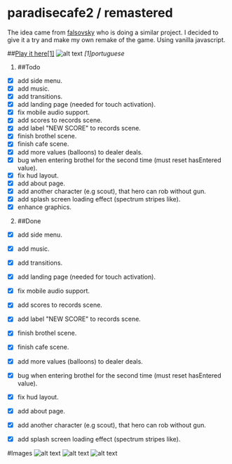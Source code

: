 # paradisecafe2 / remastered
The idea came from [falsovsky](https://github.com/falsovsky/paradise.js) who is doing a similar project. I decided to give it a try and make my own remake of the game.
Using vanilla javascript.

##[Play it here[1]](http://brunoperry.net/paradisecafe2/)
![alt text](http://brunoperry.net/paradisecafe2/media/images/thumb00.png "hero image")
*[1]portuguese*

1. ##Todo
  * [x] add side menu.
  * [x] add music.
  * [x] add transitions.
  * [x] add landing page (needed for touch activation).
  * [x] fix mobile audio support.
  * [x] add scores to records scene.
  * [x] add label "NEW SCORE" to records scene.
  * [x] finish brothel scene.
  * [x] finish cafe scene.
  * [x] add more values (balloons) to dealer deals.
  * [x] bug when entering brothel for the second time (must reset hasEntered value).
  * [x] fix hud layout.
  * [x] add about page.
  * [x] add another character (e.g scout), that hero can rob without gun.
  * [x] add splash screen loading effect (spectrum stripes like).
  * [x] enhance graphics.

2. ##Done
  * [x] add side menu.
  * [x] add music.
  * [x] add transitions.
  * [x] add landing page (needed for touch activation).
  * [x] fix mobile audio support.
  * [x] add scores to records scene.
  * [x] add label "NEW SCORE" to records scene.
  * [x] finish brothel scene.
  * [x] finish cafe scene.
  * [x] add more values (balloons) to dealer deals.
  * [x] bug when entering brothel for the second time (must reset hasEntered value).
  * [x] fix hud layout.
  * [x] add about page.
  * [x] add another character (e.g scout), that hero can rob without gun.
  * [x] add splash screen loading effect (spectrum stripes like).


#Images
![alt text](http://brunoperry.net/paradisecafe2/media/images/thumb01.png "thumb01")
![alt text](http://brunoperry.net/paradisecafe2/media/images/thumb02.png "thumb02")
![alt text](http://brunoperry.net/paradisecafe2/media/images/thumb03.png "thumb03")
